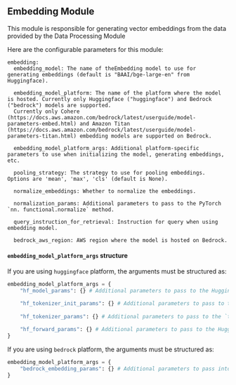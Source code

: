 ## Embedding Module

This module is responsible for generating vector embeddings from the data provided by the Data Processing Module

Here are the configurable parameters for this module:

```
embedding:
  embedding_model: The name of theEmbedding model to use for generating embeddings (default is "BAAI/bge-large-en" from Huggingface). 

  embedding_model_platform: The name of the platform where the model is hosted. Currently only Huggingface ("huggingface") and Bedrock ("bedrock") models are supported. 
  Currently only Cohere (https://docs.aws.amazon.com/bedrock/latest/userguide/model-parameters-embed.html) and Amazon Titan (https://docs.aws.amazon.com/bedrock/latest/userguide/model-parameters-titan.html) embedding models are supported on Bedrock.
  
  embedding_model_platform_args: Additional platform-specific parameters to use when initializing the model, generating embeddings, etc.
  
  pooling_strategy: The strategy to use for pooling embeddings. Options are 'mean', 'max', 'cls' (default is None).
  
  normalize_embeddings: Whether to normalize the embeddings.
  
  normalization_params: Additional parameters to pass to the PyTorch `nn. functional.normalize` method.

  query_instruction_for_retrieval: Instruction for query when using embedding model. 
    
  bedrock_aws_region: AWS region where the model is hosted on Bedrock.
```

#### `embedding_model_platform_args` structure
If you are using `huggingface` platform, the arguments must be structured as:
  ```python
  embedding_model_platform_args = {
      "hf_model_params": {} # Additional parameters to pass to the Huggingface model's `from_pretrained` initializer method.
  
      "hf_tokenizer_init_params": {} # Additional parameters to pass to the Huggingface tokenizer's `from_pretrained` initializer method.
      
      "hf_tokenizer_params": {} # Additional parameters to pass to the `tokenizer` method for the Huggingface model.
      
      "hf_forward_params": {} # Additional parameters to pass to the Huggingface model's `forward` method.
  }
  ```
If you are using `bedrock` platform, the arguments must be structured as:
  ```python
  embedding_model_platform_args = {
      "bedrock_embedding_params": {} # Additional parameters to pass into the model when generating the embeddings.
  }
  ```
